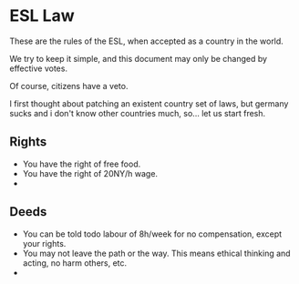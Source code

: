 # ESL Law

These are the rules of the ESL, when accepted as a country in the world.

We try to keep it simple, and this document may only be changed by effective votes.

Of course, citizens have a veto.

I first thought about patching an existent country set of laws,
but germany sucks and i don't know other countries much, so...
let us start fresh.


## Rights

 - You have the right of free food.
 - You have the right of 20NY/h wage.
 - 

## Deeds

 - You can be told todo labour of 8h/week for no compensation, except your rights.
 - You may not leave the path or the way. This means ethical thinking and acting, no harm others, etc.
 - 
